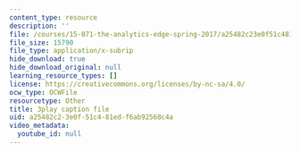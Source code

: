 ```yaml
---
content_type: resource
description: ''
file: /courses/15-071-the-analytics-edge-spring-2017/a25482c23e0f51c481edf6ab92568c4a_xxjhXhhcg74.vtt
file_size: 15790
file_type: application/x-subrip
hide_download: true
hide_download_original: null
learning_resource_types: []
license: https://creativecommons.org/licenses/by-nc-sa/4.0/
ocw_type: OCWFile
resourcetype: Other
title: 3play caption file
uid: a25482c2-3e0f-51c4-81ed-f6ab92568c4a
video_metadata:
  youtube_id: null
---
```


